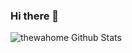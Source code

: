 ### Hi there 👋

<!--
**thewahome/thewahome** is a ✨ _special_ ✨ repository because its `README.md` (this file) appears on your GitHub profile.

Here are some ideas to get you started:

- 🔭 I’m currently working on ...
- 🌱 I’m currently learning ...
- 👯 I’m looking to collaborate on ...
- 🤔 I’m looking for help with ...
- 💬 Ask me about ...
- 📫 How to reach me: ...
- 😄 Pronouns: ...
- ⚡ Fun fact: ...
-->

![thewahome Github Stats](https://github-readme-stats.vercel.app/api?username=thewahome&count_private=true&show_icons=true&theme=dracula)
